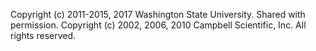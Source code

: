 Copyright (c) 2011-2015, 2017 Washington State University. Shared with permission.
Copyright (c) 2002, 2006, 2010 Campbell Scientific, Inc. All rights reserved.